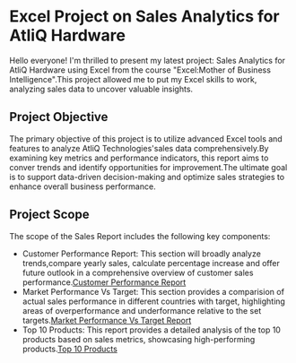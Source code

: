 # Excel Project on Sales Analytics for AtliQ Hardware

Hello everyone! I'm thrilled to present my latest project: Sales Analytics for AtliQ Hardware using Excel from the course "Excel:Mother of Business Intelligence".This project allowed me to put my Excel skills to work, analyzing sales data to uncover valuable insights.

## Project Objective
The primary objective of this project is to utilize advanced Excel tools and features to analyze AtliQ Technologies'sales data comprehensively.By examining key metrics and performance indicators, this report aims to conver trends and identify opportunities for improvement.The ultimate goal is to support data-driven decision-making and optimize sales strategies to enhance overall business performance.

## Project Scope
The scope of the Sales Report includes the following key components:

- Customer Performance Report: This section will broadly analyze trends,compare yearly sales, calculate percentage increase and  offer future outlook in a comprehensive overview of customer sales performance.[Customer Performance Report](https://github.com/supriyabhatv/Excel_Sales_Analytics/blob/main/Customer%20Performance%20Report.pdf)
- Market Performance Vs Target: This section provides a comparision of actual sales performance in different countries with target, highlighting areas of overperformance and underformance relative to the set targets.[Market Performance Vs Target Report](https://github.com/supriyabhatv/Excel_Sales_Analytics/blob/main/Market%20performance%20vs%20Target%20Reprt.pdf)
- Top 10 Products: This report provides a detailed analysis of the top 10 products based on sales metrics, showcasing high-performing products.[Top 10 Products](https://github.com/supriyabhatv/Excel_Sales_Analytics/blob/main/Top%2010%20Products%20Report.pdf)
